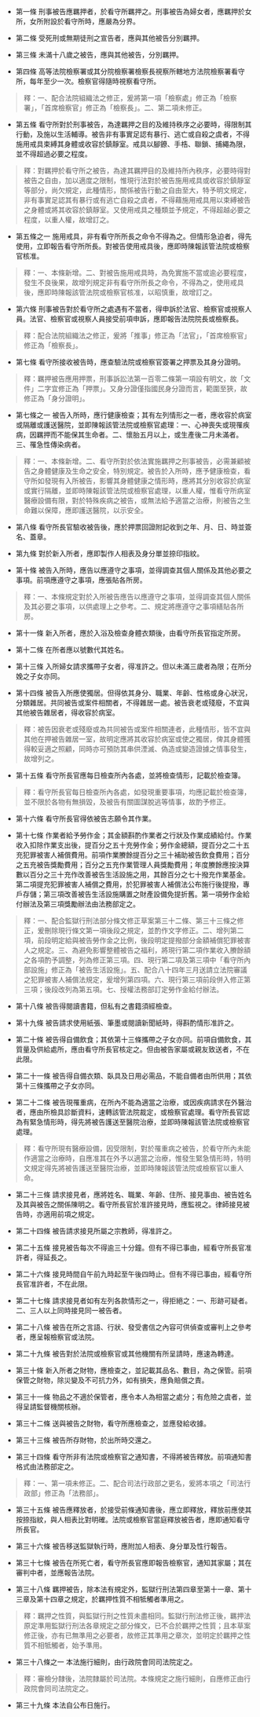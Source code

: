 * 第一條 刑事被告應羈押者，於看守所羈押之。刑事被告為婦女者，應羈押於女所，女所附設於看守所時，應嚴為分界。

* 第二條 受死刑或無期徒刑之宣告者，應與其他被告分別羈押。

* 第三條 未滿十八歲之被告，應與其他被告，分別羈押。

* 第四條 高等法院檢察署或其分院檢察署檢察長視察所轄地方法院檢察署看守所，每年至少一次。檢察官得隨時視察看守所。

> 釋：一、配合法院組織法之修正，爰將第一項「檢察處」修正為「檢察署」，「首席檢察官」修正為「檢察長」。二、第二項未修正。

* 第五條 看守所對於刑事被告，為達羈押之目的及維持秩序之必要時，得限制其行動，及施以生活輔導。被告非有事實足認有暴行、逃亡或自殺之虞者，不得施用戒具束縛其身體或收容於鎮靜室。戒具以腳鐐、手梏、聯鎖、捕繩為限，並不得超過必要之程度。

> 釋：對羈押於看守所之被告，為達其羈押目的及維持所內秩序，必要時得對被告之自由，加以適度之限制，惟現行法對於被告施用戒具或收容於鎮靜室等部分，尚欠規定，此種情形，關係被告行動之自由至大，特予明文規定，非有事實足認其有暴行或有逃亡自殺之虞者，不得藉施用戒具用以束縛被告之身體或將其收容於鎮靜室。又使用戒具之種類並予規定，不得超越必要之程度，以重人權，故增訂之。

* 第五條之一 施用戒具，非有看守所所長之命令不得為之。但情形急迫者，得先使用，立即報告看守所所長。對被告使用戒具後，應即時陳報該管法院或檢察官核准。

> 釋：一、本條新增。二、對被告施用戒具時，為免實施不當或逾必要程度，發生不良後果，故增列規定非有看守所所長之命令，不得為之，使用戒具後，應即時陳報該管法院或檢察官核准，以昭慎重，故增訂之。

* 第六條 刑事被告對於看守所之處遇有不當者，得申訴於法官、檢察官或視察人員。法官、檢察官或視察人員接受前項申訴，應即報告法院院長或檢察長。

> 釋：配合法院組織法之修正，爰將「推事」修正為「法官」，「首席檢察官」修正為「檢察長」。

* 第七條 看守所接收被告時，應查驗法院或檢察官簽署之押票及其身分證明。

> 釋：羈押被告應用押票，刑事訴訟法第一百零二條第一項設有明文，故「文件」二字宜修正為「押票」。又身分證僅指國民身分證而言，範圍至狹，故修正為「身分證明」。

* 第七條之一 被告入所時，應行健康檢查；其有左列情形之一者，應收容於病室或隔離或護送醫院，並即陳報該管法院或檢察官處理：一、心神喪失或現罹疾病，因羈押而不能保其生命者。二、懷胎五月以上，或生產後二月未滿者。三、罹急性傳染病者。

> 釋：一、本條新增。二、看守所對於依法實施羈押之刑事被告，必需兼顧被告之身體健康及生命之安全，特別規定。被告於入所時，應予健康檢查，看守所如發現有入所被告，影響其身體健康之情形時，應將其分別收容於病室或實行隔離，並即時陳報該管法院或檢察官處理，以重人權，惟看守所病室醫療設備有限，對於特殊疾病之被告，或無法給予適當之治療，則被告之生命難以保障，應即護送醫院，以示安全。

* 第八條 看守所長官驗收被告後，應於押票回證附記收到之年、月、日、時並簽名、蓋章。

* 第九條 對於新入所者，應即製作人相表及身分單並捺印指紋。

* 第十條 被告入所時，應告以應遵守之事項，並得調查其個人關係及其他必要之事項。前項應遵守之事項，應張貼各所房。

> 釋：一、本條規定對於入所被告應告以應遵守之事項，並得調查其個人關係及其必要之事項，以供處理上之參考。二、規定將應遵守之事項繕貼各所房。

* 第十一條 新入所者，應於入浴及檢查身體衣類後，由看守所長官指定所房。

* 第十二條 在所者應以號數代其姓名。

* 第十三條 入所婦女請求攜帶子女者，得准許之。但以未滿三歲者為限；在所分娩之子女亦同。

* 第十四條 被告入所應使獨居。但得依其身分、職業、年齡、性格或身心狀況，分類雜居。共同被告或案件相關者，不得雜居一處。被告衰老或殘廢，不宜與其他被告雜居者，得收容於病室。

> 釋：被告因衰老或殘廢或為共同被告或案件相關連者，此種情形，皆不宜與其他在押被告雜居一室，故明定應將其收容於病室或使之獨居，俾其身體獲得較妥適之照顧，同時亦可預防其串供湮滅、偽造或變造證據之情事發生，故增列之。

* 第十五條 看守所長官應每日檢查所內各處，並將檢查情形，記載於檢查簿。

> 釋：看守所長官每日檢查所內各處，如發現重要事項，均應記載於檢查簿，並不限於各物有無損毀，及被告有關圖謀脫逃等情事，故酌予修正。

* 第十六條 看守所長官得依被告志願令其作業。

* 第十七條 作業者給予勞作金；其金額斟酌作業者之行狀及作業成績給付。作業收入扣除作業支出後，提百分之五十充勞作金；勞作金總額，提百分之二十五充犯罪被害人補償費用。前項作業賸餘提百分之三十補助被告飲食費用；百分之五充被告獎勵費用；百分之五充作業管理人員獎勵費用；年度賸餘應按決算數以百分之三十充作改善被告生活設施之用，其餘百分之七十撥充作業基金。第二項提充犯罪被害人補償之費用，於犯罪被害人補償法公布施行後提撥，專戶存儲；第三項改善被告生活設施購置之財產設備免提折舊。第一項勞作金給付辦法及第三項獎勵辦法由法務部定之。

> 釋：一、配合監獄行刑法部分條文修正草案第三十二條、第三十三條之修正，爰刪除現行條文第一項後段之規定，並酌作文字修正。二、增列第二項，前段明定給與被告勞作金之比例，後段明定提撥部分金額補償犯罪被害人之規定。三、為避免影響整體被告之福利，將現行第二項作業收入賸餘額之各項酌予調整，列為修正第三項。四、現行第二項及第三項中「看守所內部設施」修正為「被告生活設施」。五、配合八十四年三月送請立法院審議之犯罪被害人補償法規定，爰增列第四項。六、現行第三項前段併入修正第三項；後段改列為第五項。七、授權法務部訂定勞作金給付辦法。

* 第十八條 被告得閱讀書籍，但私有之書籍須經檢查。

* 第十九條 被告請求使用紙張、筆墨或閱讀新聞紙時，得斟酌情形准許之。

* 第二十條 被告得自備飲食；其依第十三條攜帶之子女亦同。前項自備飲食，其質量及供給處所，應由看守所長官核定之。但由被告家屬或親友致送者，不在此限。

* 第二十一條 被告得自備衣類、臥具及日用必需品，不能自備者由所供用；其依第十三條攜帶之子女亦同。

* 第二十二條 被告現罹重病，在所內不能為適當之治療，或因疾病請求在外醫治者，應由所檢具診斷資料，速轉該管法院裁定，或檢察官處理。看守所長官認為有緊急情形時，得先將被告護送至醫院治療，並即時陳報該管法院或檢察官處理。

> 釋：看守所現有醫療設備，因受限制，對於罹重病之被告，於看守所內未能作適當之治療時，自應准其在外予以適當之治療，惟發生緊急情形時，特明文規定得先將被告護送至醫院治療，並即時陳報該管法院或檢察官以重人命。

* 第二十三條 請求接見者，應將姓名、職業、年齡、住所、接見事由、被告姓名及其與被告之關係陳明之。看守所長官於准許接見時，應監視之。律師接見被告時，亦適用前項之規定。

* 第二十四條 被告請求接見所屬之宗教師，得准許之。

* 第二十五條 接見被告每次不得逾三十分鐘。但有不得已事由，經看守所長官准許者，得延長之。

* 第二十六條 接見時間自午前九時起至午後四時止。但有不得已事由，經看守所長官准許者，不在此限。

* 第二十七條 請求接見者如有左列各款情形之一，得拒絕之：一、形跡可疑者。二、三人以上同時接見同一被告者。

* 第二十八條 被告在所之言語、行狀、發受書信之內容可供偵查或審判上之參考者，應呈報檢察官或法院。

* 第二十九條 被告對於法院或檢察官或其他機關有所呈請時，應速為轉達。

* 第三十條 新入所者之財物，應檢查之，並記載其品名、數目，為之保管。前項保管之財物，除災變及不可抗力外，如有損失，應負賠償之責。

* 第三十一條 物品之不適於保管者，應令本人為相當之處分；有危險之虞者，並得呈請監督機關核辦。

* 第三十二條 送與被告之財物，看守所應檢查之，並應發給收據。

* 第三十三條 被告所存財物，於出所時交還之。

* 第三十四條 看守所非有法院或檢察官之通知書，不得將被告釋放。前項通知書格式由法務部定之。

> 釋：一、第一項未修正。二、配合司法行政部之更名，爰將本項之「司法行政部」修正為「法務部」。

* 第三十五條 被告應釋放者，於接受前條通知書後，應立即釋放，釋放前應使其按捺指紋，與人相表比對明確。法院或檢察官當庭釋放被告者，應即通知看守所長官。

* 第三十六條 被告移送監獄執行時，應附加人相表、身分單及性行報告。

* 第三十七條 被告在所死亡者，看守所長官應即報告檢察官，通知其家屬；其在審判中者，並應報告法院。

* 第三十八條 羈押被告，除本法有規定外，監獄行刑法第四章至第十一章、第十三章及第十四章之規定，於羈押性質不相牴觸者準用之。

> 釋：羈押之性質，與監獄行刑之性質未盡相同。監獄行刑法修正後，羈押法原定準用監獄行刑法各章規定之部分條文，已不合於羈押之性質；且本草案修正後，亦有已無準用之必要者，故修正其準用之章次，並明定於羈押之性質不相牴觸者，始予準用。

* 第三十八條之一 本法施行細則，由行政院會同司法院定之。

> 釋：審檢分隸後，法院隸屬於司法院。本條規定之施行細則，自應修正由行政院會同司法院定之。

* 第三十九條 本法自公布日施行。

